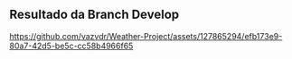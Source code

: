 <h2>Resultado da Branch Develop</h2>

https://github.com/vazvdr/Weather-Project/assets/127865294/efb173e9-80a7-42d5-be5c-cc58b4966f65

